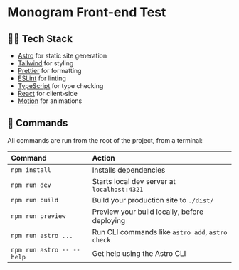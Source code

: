 # Monogram Front-end Test

## 🧑‍💻 Tech Stack

- [Astro](https://astro.build/) for static site generation
- [Tailwind](https://tailwindcss.com/) for styling
- [Prettier](https://prettier.io/) for formatting
- [ESLint](https://eslint.org/) for linting
- [TypeScript](https://www.typescriptlang.org/) for type checking
- [React](https://reactjs.org/) for client-side
- [Motion](https://motion.dev/) for animations

## 🧞 Commands

All commands are run from the root of the project, from a terminal:

| Command                   | Action                                           |
| :------------------------ | :----------------------------------------------- |
| `npm install`             | Installs dependencies                            |
| `npm run dev`             | Starts local dev server at `localhost:4321`      |
| `npm run build`           | Build your production site to `./dist/`          |
| `npm run preview`         | Preview your build locally, before deploying     |
| `npm run astro ...`       | Run CLI commands like `astro add`, `astro check` |
| `npm run astro -- --help` | Get help using the Astro CLI                     |

